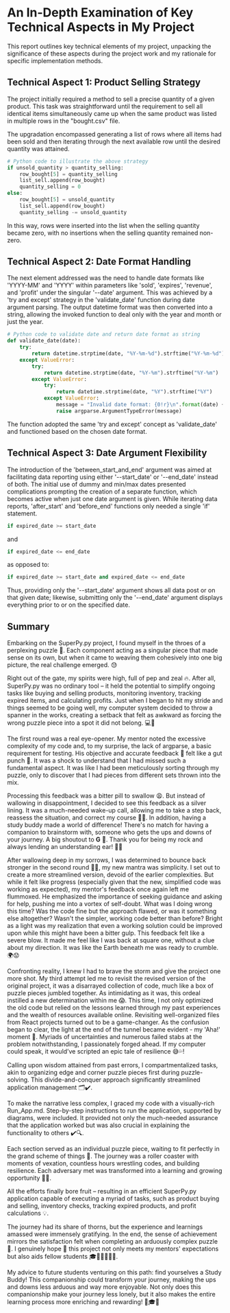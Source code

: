 # An In-Depth Examination of Key Technical Aspects in My Project

This report outlines key technical elements of my project, unpacking the significance of these aspects during the project work and my rationale for specific implementation methods. 

## **Technical Aspect 1: Product Selling Strategy**

The project initially required a method to sell a precise quantity of a given product. This task was straightforward until the requirement to sell all identical items simultaneously came up when the same product was listed in multiple rows in the "bought.csv" file. 

The upgradation encompassed generating a list of rows where all items had been sold and then iterating through the next available row until the desired quantity was attained.

```python
# Python code to illustrate the above strategy
if unsold_quantity > quantity_selling:
    row_bought[5] = quantity_selling
    list_sell.append(row_bought)
    quantity_selling = 0
else:
    row_bought[5] = unsold_quantity
    list_sell.append(row_bought)
    quantity_selling -= unsold_quantity
```

In this way, rows were inserted into the list when the selling quantity became zero, with no insertions when the selling quantity remained non-zero.

## **Technical Aspect 2: Date Format Handling**

The next element addressed was the need to handle date formats like 'YYYY-MM' and 'YYYY' within parameters like 'sold', 'expires', 'revenue', and 'profit' under the singular '--date' argument. This was achieved by a 'try and except' strategy in the 'validate_date' function during date argument parsing. The output datetime format was then converted into a string, allowing the invoked function to deal only with the year and month or just the year.

```python
# Python code to validate date and return date format as string
def validate_date(date):
    try:
        return datetime.strptime(date, "%Y-%m-%d").strftime("%Y-%m-%d")
    except ValueError:
        try:
            return datetime.strptime(date, "%Y-%m").strftime("%Y-%m")
        except ValueError:
            try:
                return datetime.strptime(date, "%Y").strftime("%Y")
            except ValueError:
                message = "Invalid date format: {0!r}\n".format(date) + "Valid date formats are 'YYYY-MM-DD,' 'YYYY-MM,' and 'YYYY.'"
                raise argparse.ArgumentTypeError(message)
```

The function adopted the same 'try and except' concept as 'validate_date' and functioned based on the chosen date format.

## **Technical Aspect 3: Date Argument Flexibility**

The introduction of the 'between_start_and_end' argument was aimed at facilitating data reporting using either '--start_date' or '--end_date' instead of both. The initial use of dummy and min/max dates presented complications prompting the creation of a separate function, which becomes active when just one date argument is given. While iterating data reports, 'after_start' and 'before_end' functions only needed a single 'if' statement.

```python
if expired_date >= start_date
```
and
```python
if expired_date <= end_date
```
as opposed to:
```python
if expired_date >= start_date and expired_date <= end_date
```

Thus, providing only the '--start_date' argument shows all data post or on that given date; likewise, submitting only the '--end_date' argument displays everything prior to or on the specified date.

## **Summary**

Embarking on the SuperPy.py project, I found myself in the throes of a perplexing puzzle 🧩. Each component acting as a singular piece that made sense on its own, but when it came to weaving them cohesively into one big picture, the real challenge emerged. 😓

Right out of the gate, my spirits were high, full of pep and zeal 🔥. After all, SuperPy.py was no ordinary tool – it held the potential to simplify ongoing tasks like buying and selling products, monitoring inventory, tracking expired items, and calculating profits. Just when I began to hit my stride and things seemed to be going well, my computer system decided to throw a spanner in the works, creating a setback that felt as awkward as forcing the wrong puzzle piece into a spot it did not belong. 💻🙈

The first round was a real eye-opener. My mentor noted the excessive complexity of my code and, to my surprise, the lack of argparse, a basic requirement for testing. His objective and accurate feedback 🎯 felt like a gut punch 🥊. It was a shock to understand that I had missed such a fundamental aspect. It was like I had been meticulously sorting through my puzzle, only to discover that I had pieces from different sets thrown into the mix.

Processing this feedback was a bitter pill to swallow 😩. But instead of wallowing in disappointment, I decided to see this feedback as a silver lining. It was a much-needed wake-up call, allowing me to take a step back, reassess the situation, and correct my course 📝💪. In addition, having a study buddy made a world of difference! There's no match for having a companion to brainstorm with, someone who gets the ups and downs of your journey. A big shoutout to **G** 🥰. Thank you for being my rock and always lending an understanding ear! 🙏💖

After wallowing deep in my sorrows, I was determined to bounce back stronger in the second round 💪🔥, my new mantra was simplicity. I set out to create a more streamlined version, devoid of the earlier complexities. But while it felt like progress (especially given that the new, simplified code was working as expected), my mentor's feedback once again left me flummoxed. He emphasized the importance of seeking guidance and asking for help, pushing me into a vortex of self-doubt. What was I doing wrong this time? Was the code fine but the approach flawed, or was it something else altogether? Wasn't the simpler, working code better than before? Bright as a light was my realization that even a working solution could be improved upon while this might have been a bitter gulp. This feedback felt like a severe blow. It made me feel like I was back at square one, without a clue about my direction. It was like the Earth beneath me was ready to crumble. 🌍😟

Confronting reality, I knew I had to brave the storm and give the project one more shot. My third attempt led me to revisit the revised version of the original project, it was a disarrayed collection of code, much like a box of puzzle pieces jumbled together. As intimidating as it was, this ordeal instilled a new determination within me 😱. This time, I not only optimized the old code but relied on the lessons learned through my past experiences and the wealth of resources available online. Revisiting well-organized files from React projects turned out to be a game-changer. As the confusion began to clear, the light at the end of the tunnel became evident - my 'Aha!' moment 🎉. Myriads of uncertainties and numerous failed stabs at the problem notwithstanding, I passionately forged ahead. If my computer could speak, it would’ve scripted an epic tale of resilience 😅💦!

Calling upon wisdom attained from past errors, I compartmentalized tasks, akin to organizing edge and corner puzzle pieces first during puzzle-solving. This divide-and-conquer approach significantly streamlined application management 🗂✔️.

To make the narrative less complex, I graced my code with a visually-rich Run_App.md. Step-by-step instructions to run the application, supported by diagrams, were included. It provided not only the much-needed assurance that the application worked but was also crucial in explaining the functionality to others ✔️🔍.

Each section served as an individual puzzle piece, waiting to fit perfectly in the grand scheme of things 🎯. The journey was a roller coaster with moments of vexation, countless hours wrestling codes, and building resilience. Each adversary met was transformed into a learning and growing opportunity 🌱💫.

All the efforts finally bore fruit – resulting in an efficient SuperPy.py application capable of executing a myriad of tasks, such as product buying and selling, inventory checks, tracking expired products, and profit calculations 💡.

The journey had its share of thorns, but the experience and learnings amassed were immensely gratifying. In the end, the sense of achievement mirrors the satisfaction felt when completing an arduously complex puzzle 🏅. I genuinely hope 🙏 this project not only meets my mentors' expectations but also aids fellow students 🎓👩‍💻👨‍💻🎉.

My advice to future students venturing on this path: find yourselves a Study Buddy! This companionship could transform your journey, making the ups and downs less arduous and way more enjoyable. Not only does this companionship make your journey less lonely, but it also makes the entire learning process more enriching and rewarding! 🤝🎓💡
